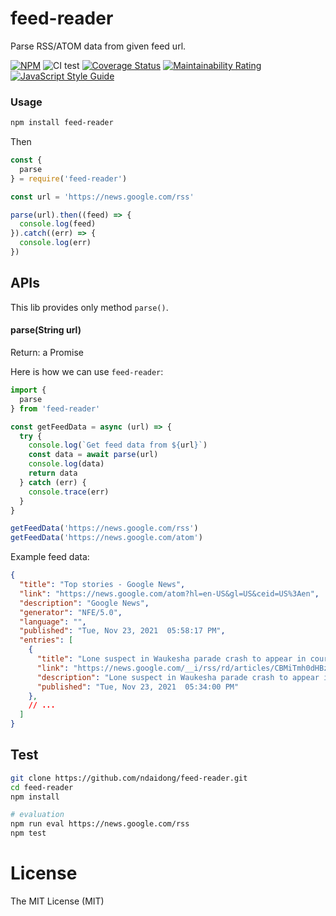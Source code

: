 # feed-reader

Parse RSS/ATOM data from given feed url.

[![NPM](https://badge.fury.io/js/feed-reader.svg)](https://badge.fury.io/js/feed-reader)
![CI test](https://github.com/ndaidong/feed-reader/workflows/ci-test/badge.svg)
[![Coverage Status](https://coveralls.io/repos/github/ndaidong/feed-reader/badge.svg?updated=1)](https://coveralls.io/github/ndaidong/feed-reader)
[![Maintainability Rating](https://sonarcloud.io/api/project_badges/measure?project=ndaidong_feed-reader&metric=sqale_rating)](https://sonarcloud.io/summary/new_code?id=ndaidong_feed-reader)
[![JavaScript Style Guide](https://img.shields.io/badge/code_style-standard-brightgreen.svg)](https://standardjs.com)


### Usage

```bash
npm install feed-reader
```

Then

```js
const {
  parse
} = require('feed-reader')

const url = 'https://news.google.com/rss'

parse(url).then((feed) => {
  console.log(feed)
}).catch((err) => {
  console.log(err)
})
```

## APIs

This lib provides only method `parse()`.

#### parse(String url)

Return: a Promise

Here is how we can use `feed-reader`:

```js
import {
  parse
} from 'feed-reader'

const getFeedData = async (url) => {
  try {
    console.log(`Get feed data from ${url}`)
    const data = await parse(url)
    console.log(data)
    return data
  } catch (err) {
    console.trace(err)
  }
}

getFeedData('https://news.google.com/rss')
getFeedData('https://news.google.com/atom')
```

Example feed data:

```json
{
  "title": "Top stories - Google News",
  "link": "https://news.google.com/atom?hl=en-US&gl=US&ceid=US%3Aen",
  "description": "Google News",
  "generator": "NFE/5.0",
  "language": "",
  "published": "Tue, Nov 23, 2021  05:58:17 PM",
  "entries": [
    {
      "title": "Lone suspect in Waukesha parade crash to appear in court today, as Wisconsin reels from tragedy that left 5 dead and dozens more injured - CNN",
      "link": "https://news.google.com/__i/rss/rd/articles/CBMiTmh0dHBzOi8vd3d3LmNubi5jb20vMjAyMS8xMS8yMy91cy93YXVrZXNoYS1jYXItcGFyYWRlLWNyb3dkLXR1ZXNkYXkvaW5kZXguaHRtbNIBUmh0dHBzOi8vYW1wLmNubi5jb20vY25uLzIwMjEvMTEvMjMvdXMvd2F1a2VzaGEtY2FyLXBhcmFkZS1jcm93ZC10dWVzZGF5L2luZGV4Lmh0bWw?oc=5",
      "description": "Lone suspect in Waukesha parade crash to appear in court today, as Wisconsin reels from tragedy that left 5 dead and dozens more injured &nbsp;&nbsp; CNN Waukesha Christmas parade attack: 5 dead, 48 injured, Darrell Brooks named as...",
      "published": "Tue, Nov 23, 2021  05:34:00 PM"
    },
    // ...
  ]
}
```


## Test


```bash
git clone https://github.com/ndaidong/feed-reader.git
cd feed-reader
npm install

# evaluation
npm run eval https://news.google.com/rss
npm test
```


# License

The MIT License (MIT)
